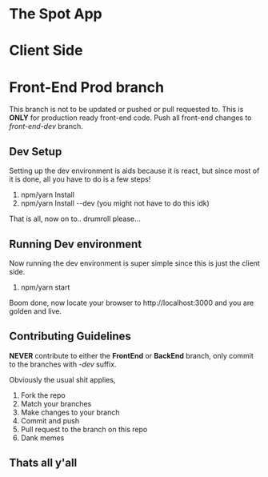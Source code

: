 # The Spot App
# Client Side
# Front-End Prod branch

This branch is not to be updated or pushed or pull requested to. This is __ONLY__ for production ready front-end code. Push all front-end changes to _front-end-dev_ branch.

## Dev Setup
Setting up the dev environment is aids because it is react, but since most of it is done, all you have to do is a few steps!

1. npm/yarn Install
2. npm/yarn Install --dev (you might not have to do this idk)

That is all, now on to.. drumroll please...

## Running Dev environment
Now running the dev environment is super simple since this is just the client side.

1. npm/yarn start

Boom done, now locate your browser to http://localhost:3000 and you are golden and live.

## Contributing Guidelines
__NEVER__ contribute to either the __FrontEnd__ or __BackEnd__ branch, only commit to the branches with _-dev_ suffix.

Obviously the usual shit applies,
1. Fork the repo
2. Match your branches
3. Make changes to your branch
4. Commit and push
5. Pull request to the branch on this repo
6. Dank memes

## Thats all y'all
